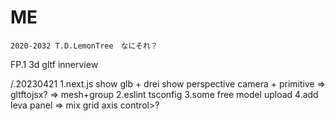 # ME

```
2020-2032 T.D.LemonTree　なにそれ？
```

FP.1 3d gltf innerview

/.20230421 
1.next.js show glb + drei show perspective camera + primitive => gltftojsx? => mesh+group
2.eslint tsconfig
3.some free model upload
4.add leva panel => mix grid axis control>?